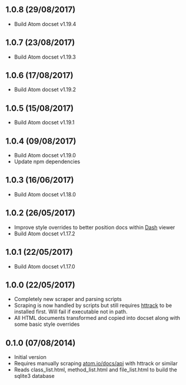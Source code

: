 ## 1.0.8 (29/08/2017)

* Build Atom docset v1.19.4

## 1.0.7 (23/08/2017)

* Build Atom docset v1.19.3

## 1.0.6 (17/08/2017)

* Build Atom docset v1.19.2

## 1.0.5 (15/08/2017)

* Build Atom docset v1.19.1

## 1.0.4 (09/08/2017)

* Build Atom docset v1.19.0
* Update npm dependencies

## 1.0.3 (16/06/2017)

* Build Atom docset v1.18.0

## 1.0.2 (26/05/2017)

* Improve style overrides to better position docs within [Dash](https://kapeli.com/dash) viewer
* Build Atom docset v1.17.2

## 1.0.1 (22/05/2017)

* Build Atom docset v1.17.0

## 1.0.0 (22/05/2017)

* Completely new scraper and parsing scripts
* Scraping is now handled by scripts but still requires [httrack](https://www.httrack.com/) to be installed first. Will fail if executable not in path.
* All HTML documents transformed and copied into docset along with some basic style overrides

## 0.1.0 (07/08/2014)

* Initial version
* Requires manually scraping [atom.io/docs/api](https://atom.io/docs/api) with httrack or similar
* Reads class_list.html, method_list.html and file_list.html to build the sqlite3 database
